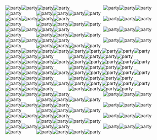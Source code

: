 ![party][1]![party][1]![party][1]![party][1]&nbsp;&nbsp;&nbsp;&nbsp;&nbsp;&nbsp;&nbsp;&nbsp;&nbsp;&nbsp;&nbsp;&nbsp;&nbsp;&nbsp;&nbsp;&nbsp;&nbsp;&nbsp;&nbsp;&nbsp;&nbsp;&nbsp;&nbsp;&nbsp;&nbsp;&nbsp; ![party][1]![party][1]![party][1]![party][1]&nbsp;&nbsp;&nbsp;&nbsp;&nbsp;&nbsp;&nbsp;&nbsp;&nbsp;&nbsp;&nbsp;&nbsp;![party][1]![party][1]![party][1]![party][1]   
![party][1]![party][1]![party][1]![party][1]&nbsp;&nbsp;&nbsp;&nbsp;&nbsp;&nbsp;&nbsp;&nbsp;&nbsp;&nbsp;&nbsp;&nbsp;&nbsp;&nbsp;&nbsp;&nbsp;&nbsp;&nbsp;&nbsp;&nbsp;&nbsp;&nbsp;&nbsp;&nbsp;&nbsp;&nbsp; ![party][1]![party][1]![party][1]![party][1]&nbsp;&nbsp;&nbsp;&nbsp;&nbsp;&nbsp;&nbsp;&nbsp;&nbsp;&nbsp;&nbsp;&nbsp;![party][1]![party][1]![party][1]![party][1]  
![party][1]![party][1]![party][1]![party][1]&nbsp;&nbsp;&nbsp;&nbsp;&nbsp;&nbsp;&nbsp;&nbsp;&nbsp;&nbsp;&nbsp;&nbsp;&nbsp;&nbsp;&nbsp;&nbsp;&nbsp;&nbsp;&nbsp;&nbsp;&nbsp;&nbsp;&nbsp;&nbsp;&nbsp;&nbsp; ![party][1]![party][1]![party][1]![party][1]&nbsp;&nbsp;&nbsp;&nbsp;&nbsp;&nbsp;&nbsp;&nbsp;&nbsp;&nbsp;&nbsp;&nbsp;![party][1]![party][1]![party][1]![party][1]  
![party][1]![party][1]![party][1]![party][1]&nbsp;&nbsp;&nbsp;&nbsp;&nbsp;&nbsp;&nbsp;&nbsp;&nbsp;&nbsp;&nbsp;&nbsp;&nbsp;&nbsp;&nbsp;&nbsp;&nbsp;&nbsp;&nbsp;&nbsp;&nbsp;&nbsp;&nbsp;&nbsp;&nbsp;&nbsp; ![party][1]![party][1]![party][1]![party][1]&nbsp;&nbsp;&nbsp;&nbsp;&nbsp;&nbsp;&nbsp;&nbsp;&nbsp;&nbsp;&nbsp;&nbsp;![party][1]![party][1]![party][1]![party][1]  
![party][1]![party][1]![party][1]![party][1]![party][1]![party][1]![party][1]![party][1]![party][1]![party][1]![party][1]![party][1]                                                     &nbsp;&nbsp;&nbsp;&nbsp;&nbsp;&nbsp;&nbsp;&nbsp;&nbsp;&nbsp;&nbsp;![party][1]![party][1]![party][1]![party][1]  
![party][1]![party][1]![party][1]![party][1]![party][1]![party][1]![party][1]![party][1]![party][1]![party][1]![party][1]![party][1]                                                     &nbsp;&nbsp;&nbsp;&nbsp;&nbsp;&nbsp;&nbsp;&nbsp;&nbsp;&nbsp;&nbsp;![party][1]![party][1]![party][1]![party][1]  
![party][1]![party][1]![party][1]![party][1]![party][1]![party][1]![party][1]![party][1]![party][1]![party][1]![party][1]![party][1]                                                     &nbsp;&nbsp;&nbsp;&nbsp;&nbsp;&nbsp;&nbsp;&nbsp;&nbsp;&nbsp;&nbsp;![party][1]![party][1]![party][1]![party][1]  
![party][1]![party][1]![party][1]![party][1]![party][1]![party][1]![party][1]![party][1]![party][1]![party][1]![party][1]![party][1]                                                     &nbsp;&nbsp;&nbsp;&nbsp;&nbsp;&nbsp;&nbsp;&nbsp;&nbsp;&nbsp;&nbsp;![party][1]![party][1]![party][1]![party][1]  
![party][1]![party][1]![party][1]![party][1]&nbsp;&nbsp;&nbsp;&nbsp;&nbsp;&nbsp;&nbsp;&nbsp;&nbsp;&nbsp;&nbsp;&nbsp;&nbsp;&nbsp;&nbsp;&nbsp;&nbsp;&nbsp;&nbsp;&nbsp;&nbsp;&nbsp;&nbsp;&nbsp;&nbsp;&nbsp; ![party][1]![party][1]![party][1]![party][1]&nbsp;&nbsp;&nbsp;&nbsp;&nbsp;&nbsp;&nbsp;&nbsp;&nbsp;&nbsp;&nbsp;&nbsp;![party][1]![party][1]![party][1]![party][1]  
![party][1]![party][1]![party][1]![party][1]&nbsp;&nbsp;&nbsp;&nbsp;&nbsp;&nbsp;&nbsp;&nbsp;&nbsp;&nbsp;&nbsp;&nbsp;&nbsp;&nbsp;&nbsp;&nbsp;&nbsp;&nbsp;&nbsp;&nbsp;&nbsp;&nbsp;&nbsp;&nbsp;&nbsp;&nbsp; ![party][1]![party][1]![party][1]![party][1]&nbsp;&nbsp;&nbsp;&nbsp;&nbsp;&nbsp;&nbsp;&nbsp;&nbsp;&nbsp;&nbsp;&nbsp;![party][1]![party][1]![party][1]![party][1]  
![party][1]![party][1]![party][1]![party][1]&nbsp;&nbsp;&nbsp;&nbsp;&nbsp;&nbsp;&nbsp;&nbsp;&nbsp;&nbsp;&nbsp;&nbsp;&nbsp;&nbsp;&nbsp;&nbsp;&nbsp;&nbsp;&nbsp;&nbsp;&nbsp;&nbsp;&nbsp;&nbsp;&nbsp;&nbsp; ![party][1]![party][1]![party][1]![party][1]&nbsp;&nbsp;&nbsp;&nbsp;&nbsp;&nbsp;&nbsp;&nbsp;&nbsp;&nbsp;&nbsp;&nbsp;![party][1]![party][1]![party][1]![party][1]  
![party][1]![party][1]![party][1]![party][1]&nbsp;&nbsp;&nbsp;&nbsp;&nbsp;&nbsp;&nbsp;&nbsp;&nbsp;&nbsp;&nbsp;&nbsp;&nbsp;&nbsp;&nbsp;&nbsp;&nbsp;&nbsp;&nbsp;&nbsp;&nbsp;&nbsp;&nbsp;&nbsp;&nbsp;&nbsp; ![party][1]![party][1]![party][1]![party][1]&nbsp;&nbsp;&nbsp;&nbsp;&nbsp;&nbsp;&nbsp;&nbsp;&nbsp;&nbsp;&nbsp;&nbsp;![party][1]![party][1]![party][1]![party][1]  


[1]: https://ppaas.herokuapp.com/partyparrot/congaparrot?overlay=&overlayWidth=20&overlayHeight=20&overlayOffsetX=5&overlayOffsetY=-12
